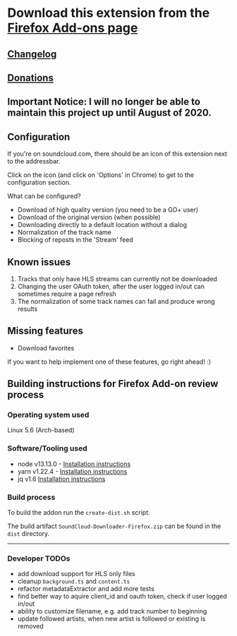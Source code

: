 # Download this extension from the [Firefox Add-ons page](https://addons.mozilla.org/firefox/addon/soundcloud-dl)

## [Changelog](./CHANGELOG.md)

## [Donations](https://www.paypal.me/nottobii)

## Important Notice: I will no longer be able to maintain this project up until August of 2020.

## Configuration

If you're on soundcloud.com, there should be an icon of this extension next to the addressbar.

Click on the icon (and click on 'Options' in Chrome) to get to the configuration section.

What can be configured?

- Download of high quality version (you need to be a GO+ user)
- Download of the original version (when possible)
- Downloading directly to a default location without a dialog
- Normalization of the track name
- Blocking of reposts in the 'Stream' feed

## Known issues

1. Tracks that only have HLS streams can currently not be downloaded
2. Changing the user OAuth token, after the user logged in/out can sometimes require a page refresh
3. The normalization of some track names can fail and produce wrong results

## Missing features

- Download favorites

If you want to help implement one of these features, go right ahead! :)

## Building instructions for Firefox Add-on review process

### Operating system used

Linux 5.6 (Arch-based)

### Software/Tooling used

- node v13.13.0 - [Installation instructions](https://nodejs.org/en/download/)
- yarn v1.22.4 - [Installation instructions](https://classic.yarnpkg.com/en/docs/install)
- jq v1.6 [Installation instructions](https://stedolan.github.io/jq/download/)

### Build process

To build the addon run the `create-dist.sh` script.

The build artifact `SoundCloud-Downloader-Firefox.zip` can be found in the `dist` directory.

<hr />

### Developer TODOs

- add download support for HLS only files
- cleanup `background.ts` and `content.ts`
- refactor metadataExtractor and add more tests
- find better way to aquire client_id and oauth token, check if user logged in/out
- ability to customize filename, e.g. add track number to beginning
- update followed artists, when new artist is followed or existing is removed
